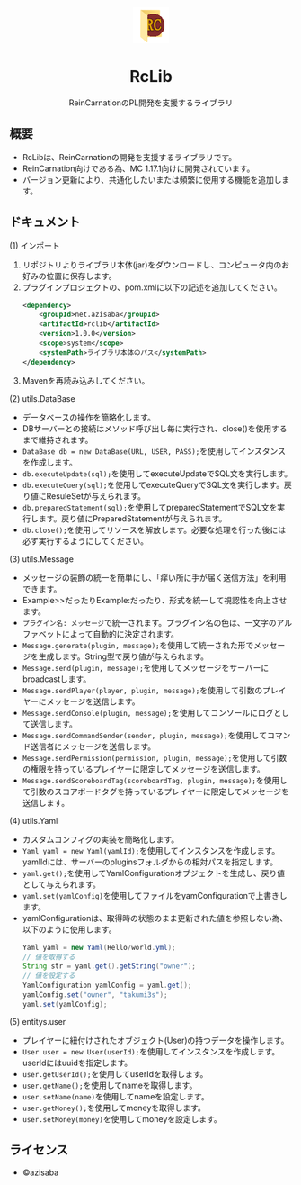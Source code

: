 <p align="center"><img src="images/rclib.png" width="64px" height="64px"></p>

<h1 align="center">RcLib</h1>

<p align="center">ReinCarnationのPL開発を支援するライブラリ</p>

## 概要

* RcLibは、ReinCarnationの開発を支援するライブラリです。
* ReinCarnation向けである為、MC 1.17.1向けに開発されています。
* バージョン更新により、共通化したいまたは頻繁に使用する機能を追加します。

## ドキュメント

(1) インポート

1. リポジトリよりライブラリ本体(jar)をダウンロードし、コンピュータ内のお好みの位置に保存します。
2. プラグインプロジェクトの、pom.xmlに以下の記述を追加してください。
    ```XML
    <dependency>
        <groupId>net.azisaba</groupId>
        <artifactId>rclib</artifactId>
        <version>1.0.0</version>
        <scope>system</scope>
        <systemPath>ライブラリ本体のパス</systemPath>
    </dependency>
    ```
3. Mavenを再読み込みしてください。

(2) utils.DataBase

* データベースの操作を簡略化します。
* DBサーバーとの接続はメソッド呼び出し毎に実行され、close()を使用するまで維持されます。
* `DataBase db = new DataBase(URL, USER, PASS);`を使用してインスタンスを作成します。
* `db.executeUpdate(sql);`を使用してexecuteUpdateでSQL文を実行します。
* `db.executeQuery(sql);`を使用してexecuteQueryでSQL文を実行します。戻り値にResuleSetが与えられます。
* `db.preparedStatement(sql);`を使用してpreparedStatementでSQL文を実行します。戻り値にPreparedStatementが与えられます。
* `db.close();`を使用してリソースを解放します。必要な処理を行った後には必ず実行するようにしてください。

(3) utils.Message

* メッセージの装飾の統一を簡単にし、「痒い所に手が届く送信方法」を利用できます。
* Example>>だったりExample:だったり、形式を統一して視認性を向上させます。
* `プラグイン名: メッセージ`で統一されます。プラグイン名の色は、一文字のアルファベットによって自動的に決定されます。
* `Message.generate(plugin, message);`を使用して統一された形でメッセージを生成します。String型で戻り値が与えられます。
* `Message.send(plugin, message);`を使用してメッセージをサーバーにbroadcastします。
* `Message.sendPlayer(player, plugin, message);`を使用して引数のプレイヤーにメッセージを送信します。
* `Message.sendConsole(plugin, message);`を使用してコンソールにログとして送信します。
* `Message.sendCommandSender(sender, plugin, message);`を使用してコマンド送信者にメッセージを送信します。
* `Message.sendPermission(permission, plugin, message);`を使用して引数の権限を持っているプレイヤーに限定してメッセージを送信します。
* `Message.sendScoreboardTag(scoreboardTag, plugin, message);`を使用して引数のスコアボードタグを持っているプレイヤーに限定してメッセージを送信します。

(4) utils.Yaml

* カスタムコンフィグの実装を簡略化します。
* `Yaml yaml = new Yaml(yamlId);`を使用してインスタンスを作成します。yamlIdには、サーバーのpluginsフォルダからの相対パスを指定します。
* `yaml.get();`を使用してYamlConfigurationオブジェクトを生成し、戻り値として与えられます。
* `yaml.set(yamlConfig)`を使用してファイルをyamConfigurationで上書きします。
* yamlConfigurationは、取得時の状態のまま更新された値を参照しない為、以下のように使用します。
    ```Java
    Yaml yaml = new Yaml(Hello/world.yml);
    // 値を取得する
    String str = yaml.get().getString("owner");
    // 値を設定する
    YamlConfiguration yamlConfig = yaml.get();
    yamlConfig.set("owner", "takumi3s");
    yaml.set(yamlConfig);
    ```

(5) entitys.user

* プレイヤーに紐付けされたオブジェクト(User)の持つデータを操作します。
* `User user = new User(userId);`を使用してインスタンスを作成します。userIdにはuuidを指定します。
* `user.getUserId();`を使用してuserIdを取得します。
* `user.getName();`を使用してnameを取得します。
* `user.setName(name)`を使用してnameを設定します。
* `user.getMoney();`を使用してmoneyを取得します。
* `user.setMoney(money)`を使用してmoneyを設定します。

## ライセンス

* ©azisaba